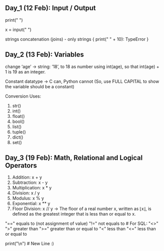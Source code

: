 ## Day_1 (12 Feb): Input / Output

print(" ")

x = input(" ")

strings concatenation (joins) - only strings { print(" " + 10): TypeError }



## Day_2 (13 Feb): Variables

change ‘age’ -> string: ’18’, to 18 as number using int(age), so that int(age) + 1 is 19 as an integer. 

Constant datatype -> C can, Python cannot (So, use FULL CAPITAL to show the variable should be a constant)

Conversion Uses:
1. str() 
2. int() 
3. float() 
4. bool() 
5. list()
6. tuple()
7. dict()
8. set()

## Day_3 (19 Feb): Math, Relational and Logical Operators

1. Addition: x + y
2. Subtraction: x - y
3. Multiplication: x * y
4. Division: x / y
5. Modulus: x % y
6. Exponential: x ** y
7. Floor Division: x // y -> The floor of a real number x, written as ⌊x⌋, is defined as the greatest integer that is less than or equal to x.


"==" equals to (not assignment of value)
"!=" not equals to # For SQL: "<>"
">" greater than
">=" greater than or equal to
"<" less than
"<=" less than or equal to

print("\n") # New Line :)

